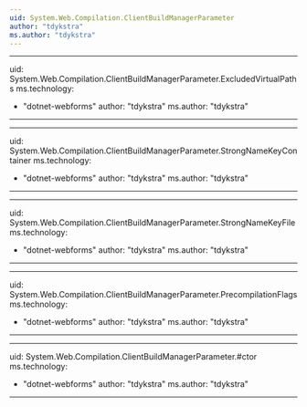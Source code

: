 ```yaml
---
uid: System.Web.Compilation.ClientBuildManagerParameter
author: "tdykstra"
ms.author: "tdykstra"
---
```


---
uid: System.Web.Compilation.ClientBuildManagerParameter.ExcludedVirtualPaths
ms.technology: 
  - "dotnet-webforms"
author: "tdykstra"
ms.author: "tdykstra"
---

---
uid: System.Web.Compilation.ClientBuildManagerParameter.StrongNameKeyContainer
ms.technology: 
  - "dotnet-webforms"
author: "tdykstra"
ms.author: "tdykstra"
---

---
uid: System.Web.Compilation.ClientBuildManagerParameter.StrongNameKeyFile
ms.technology: 
  - "dotnet-webforms"
author: "tdykstra"
ms.author: "tdykstra"
---

---
uid: System.Web.Compilation.ClientBuildManagerParameter.PrecompilationFlags
ms.technology: 
  - "dotnet-webforms"
author: "tdykstra"
ms.author: "tdykstra"
---

---
uid: System.Web.Compilation.ClientBuildManagerParameter.#ctor
ms.technology: 
  - "dotnet-webforms"
author: "tdykstra"
ms.author: "tdykstra"
---
